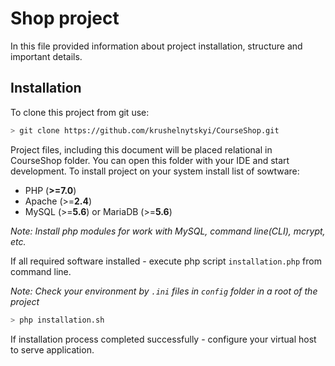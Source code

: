 # Shop project

In this file provided information about project installation, structure and important details.

## Installation

To clone this project from git use: 

```bash
> git clone https://github.com/krushelnytskyi/CourseShop.git
```

Project files, including this document will be placed relational in CourseShop folder.
You can open this folder with your IDE and start development. To install project on your system install list of sowtware:

* PHP \(**>=7.0**\)
* Apache \(>=**2.4**\)
* MySQL \(>=**5.6**\) or MariaDB \(>=**5.6**\)

*Note: Install php modules for work with MySQL, command line\(CLI\), mcrypt, etc.*

If all required software installed - execute php script `installation.php` from command line.

*Note: Check your environment by `.ini` files in `config` folder in a root of the project*

```bash
> php installation.sh
```

If installation process completed successfully - configure your virtual host to serve application.
